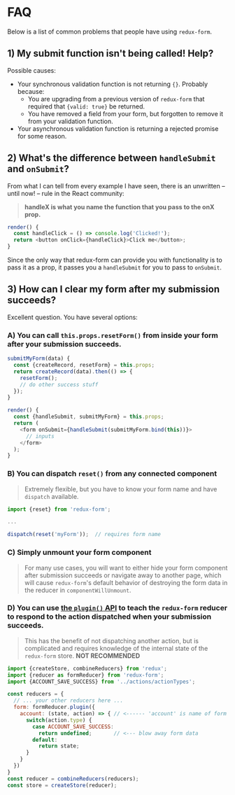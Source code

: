 # FAQ

Below is a list of common problems that people have using `redux-form`.

## 1) My submit function isn't being called! Help?

Possible causes:

* Your synchronous validation function is not returning `{}`. Probably because:
  * You are upgrading from a previous version of `redux-form` that required that `{valid: true}` be returned.
  * You have removed a field from your form, but forgotten to remove it from your validation function.
* Your asynchronous validation function is returning a rejected promise for some reason.

## 2) What's the difference between `handleSubmit` and `onSubmit`?

From what I can tell from every example I have seen, there is an unwritten – until now! – rule in the React community:

> **handleX is what you name the function that you pass to the onX prop.**

```javascript
render() {
  const handleClick = () => console.log('Clicked!');
  return <button onClick={handleClick}>Click me</button>;
}
```

Since the only way that redux-form can provide you with functionality is to pass it as a prop, it passes you a
`handleSubmit` for you to pass to `onSubmit`.

## 3) How can I clear my form after my submission succeeds?

Excellent question. You have several options:

### A) You can call `this.props.resetForm()` from inside your form after your submission succeeds.

```javascript
submitMyForm(data) {
  const {createRecord, resetForm} = this.props;
  return createRecord(data).then(() => {
    resetForm();
    // do other success stuff
  });
}

render() {
  const {handleSubmit, submitMyForm} = this.props;
  return (
    <form onSubmit={handleSubmit(submitMyForm.bind(this))}>
      // inputs
    </form>
  );
}
```

### B) You can dispatch `reset()` from any connected component

> Extremely flexible, but you have to know your form name and have `dispatch` available.

```javascript
import {reset} from 'redux-form';

...

dispatch(reset('myForm'));  // requires form name
```

### C) Simply unmount your form component

> For many use cases, you will want to either hide your form component after submission succeeds or navigate away to 
another page, which will cause `redux-form`'s default behavior of destroying the form data in the reducer in 
`componentWillUnmount`.

### D) You can use [the `plugin()` API](#/api/reducer/plugin) to teach the `redux-form` reducer to respond to the action dispatched when your submission succeeds.

> This has the benefit of not dispatching another action, but is complicated and requires knowledge of the internal 
state of the `redux-form` store. **NOT RECOMMENDED**

```javascript
import {createStore, combineReducers} from 'redux';
import {reducer as formReducer} from 'redux-form';
import {ACCOUNT_SAVE_SUCCESS} from '../actions/actionTypes';

const reducers = {
  // ... your other reducers here ...
  form: formReducer.plugin({
    account: (state, action) => { // <------ 'account' is name of form given to reduxForm()
      switch(action.type) {
        case ACCOUNT_SAVE_SUCCESS:
          return undefined;       // <--- blow away form data
        default:
          return state;
      }
    }
  })
}
const reducer = combineReducers(reducers);
const store = createStore(reducer);
```
